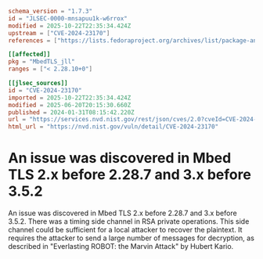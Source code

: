 ```toml
schema_version = "1.7.3"
id = "JLSEC-0000-mnsapuu1k-w6rrox"
modified = 2025-10-22T22:35:34.424Z
upstream = ["CVE-2024-23170"]
references = ["https://lists.fedoraproject.org/archives/list/package-announce%40lists.fedoraproject.org/message/GP5UU7Z6LJNBLBT4SC5WWS2HDNMTFZH5/", "https://lists.fedoraproject.org/archives/list/package-announce%40lists.fedoraproject.org/message/IIBPEYSVRK4IFLBSYJAWKH33YBNH5HR2/", "https://mbed-tls.readthedocs.io/en/latest/security-advisories/mbedtls-security-advisory-2024-01-1/", "https://lists.fedoraproject.org/archives/list/package-announce%40lists.fedoraproject.org/message/GP5UU7Z6LJNBLBT4SC5WWS2HDNMTFZH5/", "https://lists.fedoraproject.org/archives/list/package-announce%40lists.fedoraproject.org/message/IIBPEYSVRK4IFLBSYJAWKH33YBNH5HR2/", "https://mbed-tls.readthedocs.io/en/latest/security-advisories/mbedtls-security-advisory-2024-01-1/"]

[[affected]]
pkg = "MbedTLS_jll"
ranges = ["< 2.28.10+0"]

[[jlsec_sources]]
id = "CVE-2024-23170"
imported = 2025-10-22T22:35:34.424Z
modified = 2025-06-20T20:15:30.660Z
published = 2024-01-31T08:15:42.220Z
url = "https://services.nvd.nist.gov/rest/json/cves/2.0?cveId=CVE-2024-23170"
html_url = "https://nvd.nist.gov/vuln/detail/CVE-2024-23170"
```

# An issue was discovered in Mbed TLS 2.x before 2.28.7 and 3.x before 3.5.2

An issue was discovered in Mbed TLS 2.x before 2.28.7 and 3.x before 3.5.2. There was a timing side channel in RSA private operations. This side channel could be sufficient for a local attacker to recover the plaintext. It requires the attacker to send a large number of messages for decryption, as described in "Everlasting ROBOT: the Marvin Attack" by Hubert Kario.

